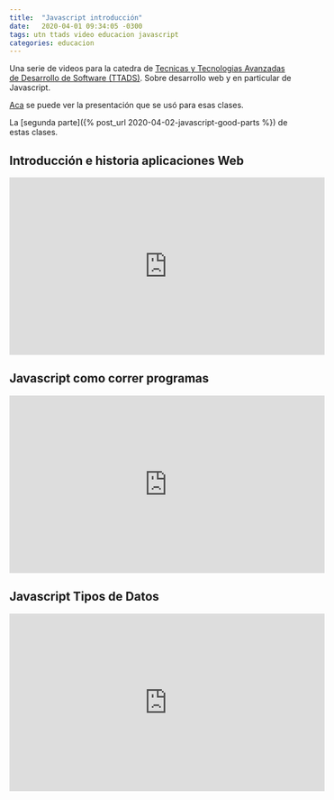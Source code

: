 ```yaml
---
title:  "Javascript introducción"
date:   2020-04-01 09:34:05 -0300
tags: utn ttads video educacion javascript
categories: educacion
---
```

Una serie de videos para la catedra de [Tecnicas y Tecnologias Avanzadas de Desarrollo de Software (TTADS)][ttads-github].
Sobre desarrollo web y en particular de Javascript. 

[Aca][ttads-presentacion] se puede ver la presentación que se usó para esas clases.

La [segunda parte]({% post_url 2020-04-02-javascript-good-parts %}) de estas clases.

## Introducción e historia aplicaciones Web

<iframe width="560" height="315" src="https://www.youtube.com/embed/hfiD99_ZLy8" frameborder="0" allow="accelerometer; autoplay; encrypted-media; gyroscope; picture-in-picture" allowfullscreen></iframe>

## Javascript como correr programas

<iframe width="560" height="315" src="https://www.youtube.com/embed/kjq1LVztdZ8" frameborder="0" allow="accelerometer; autoplay; encrypted-media; gyroscope; picture-in-picture" allowfullscreen></iframe>

## Javascript Tipos de Datos

<iframe width="560" height="315" src="https://www.youtube.com/embed/itoO3dXlt30" frameborder="0" allow="accelerometer; autoplay; encrypted-media; gyroscope; picture-in-picture" allowfullscreen></iframe>

[ttads-github]: https://github.com/utnfrrottads/
[ttads-presentacion]: https://utnfrrottads.github.io/presentacion-angulario/#/
